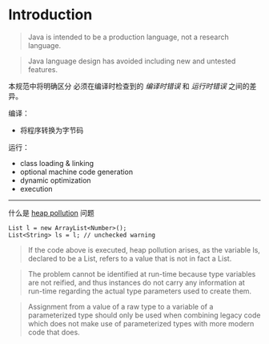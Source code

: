 [category]: java
[keywords]: java
[source]: https://docs.oracle.com/javase/specs/jls/se5.0/html/intro.html
[date]: 2014-11-12

# Introduction
> Java is intended to be a production language, not a research language.

> Java language design has avoided including new and untested features.

本规范中将明确区分 必须在编译时检查到的 *编译时错误* 和 *运行时错误* 之间的差异。

编译：
+ 将程序转换为字节码

运行：
+ class loading & linking
+ optional machine code generation
+ dynamic optimization
+ execution

---
什么是 [heap pollution][heap pollution] 问题

	List l = new ArrayList<Number>();
	List<String> ls = l; // unchecked warning

> If the code above is executed, heap pollution arises, as the variable ls, declared to be a List<String>, refers to a value that is not in fact a List<String>.

> The problem cannot be identified at run-time because type variables are not reified, and thus instances do not carry any information at run-time regarding the actual type parameters used to create them.

> Assignment from a value of a raw type to a variable of a parameterized type should only be used when combining legacy code which does not make use of parameterized types with more modern code that does.

[heap pollution]: https://docs.oracle.com/javase/specs/jls/se5.0/html/typesValues.html#4.6



